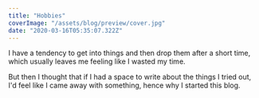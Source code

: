 ```yaml
---
title: "Hobbies"
coverImage: "/assets/blog/preview/cover.jpg"
date: "2020-03-16T05:35:07.322Z"
---
```


I have a tendency to get into things and then drop them after a short time, which usually leaves me feeling like I wasted my time.

But then I thought that if I had a space to write about the things I tried out, I'd feel like I came away with something, hence why I started this blog.

